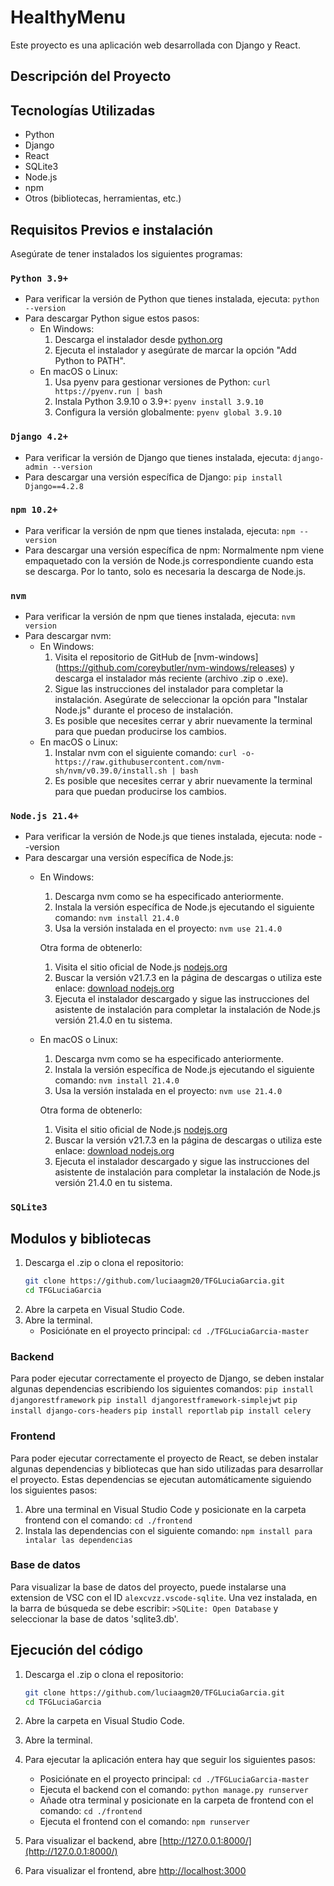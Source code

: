 # HealthyMenu

Este proyecto es una aplicación web desarrollada con Django y React. 

## Descripción del Proyecto


## Tecnologías Utilizadas

- Python
- Django
- React
- SQLite3
- Node.js
- npm
- Otros (bibliotecas, herramientas, etc.)

## Requisitos Previos e instalación

Asegúrate de tener instalados los siguientes programas:

### `Python 3.9+`
- Para verificar la versión de Python que tienes instalada, ejecuta:
    `python --version` 
- Para descargar Python sigue estos pasos: 
    - En Windows:
        1. Descarga el instalador desde [python.org](https://www.python.org/)
        2. Ejecuta el instalador y asegúrate de marcar la opción "Add Python to PATH".
    - En macOS o Linux:
        1. Usa pyenv para gestionar versiones de Python:
            `curl https://pyenv.run | bash`
        2. Instala Python 3.9.10 o 3.9+:
            `pyenv install 3.9.10`
        3. Configura la versión globalmente:
            `pyenv global 3.9.10`

### `Django 4.2+`
- Para verificar la versión de Django que tienes instalada, ejecuta:
    `django-admin --version`
- Para descargar una versión específica de Django: `pip install Django==4.2.8`

### `npm 10.2+`
- Para verificar la versión de npm que tienes instalada, ejecuta:
    `npm --version`
- Para descargar una versión específica de npm:
    Normalmente npm viene empaquetado con la versión de Node.js correspondiente cuando esta se descarga. Por lo tanto, solo es necesaria la descarga de Node.js.

### `nvm`
- Para verificar la versión de npm que tienes instalada, ejecuta:
    `nvm version`
- Para descargar nvm:
    - En Windows:
        1. Visita el repositorio de GitHub de [nvm-windows] (https://github.com/coreybutler/nvm-windows/releases) y descarga el instalador más reciente (archivo .zip o .exe).
        2. Sigue las instrucciones del instalador para completar la instalación. Asegúrate de seleccionar la opción para "Instalar Node.js" durante el proceso de instalación.
        3. Es posible que necesites cerrar y abrir nuevamente la terminal para que puedan producirse los cambios.
    - En macOS o Linux:
        1. Instalar nvm con el siguiente comando:
            `curl -o- https://raw.githubusercontent.com/nvm-sh/nvm/v0.39.0/install.sh | bash`
        2. Es posible que necesites cerrar y abrir nuevamente la terminal para que puedan producirse los cambios.

### `Node.js 21.4+`
- Para verificar la versión de Node.js que tienes instalada, ejecuta:
    node --version
- Para descargar una versión específica de Node.js:
    - En Windows: 
        1. Descarga nvm como se ha especificado anteriormente.
        2. Instala la versión específica de Node.js ejecutando el siguiente comando: `nvm install 21.4.0`
        3. Usa la versión instalada en el proyecto: `nvm use 21.4.0`

        Otra forma de obtenerlo: 

        1. Visita el sitio oficial de Node.js [nodejs.org](https://nodejs.org/en)
        2. Buscar la versión v21.7.3 en la página de descargas o utiliza este enlace: [download nodejs.org](https://nodejs.org/en/download/package-manager)
        3. Ejecuta el instalador descargado y sigue las instrucciones del asistente de instalación para completar la instalación de Node.js versión 21.4.0 en tu sistema.

    - En macOS o Linux:
        1. Descarga nvm como se ha especificado anteriormente.
        2. Instala la versión específica de Node.js ejecutando el siguiente comando: `nvm install 21.4.0`
        3. Usa la versión instalada en el proyecto: `nvm use 21.4.0`

        Otra forma de obtenerlo:

        1. Visita el sitio oficial de Node.js [nodejs.org](https://nodejs.org/en)
        2. Buscar la versión v21.7.3 en la página de descargas o utiliza este enlace: [download nodejs.org](https://nodejs.org/en/download/package-manager)
        3. Ejecuta el instalador descargado y sigue las instrucciones del asistente de instalación para completar la instalación de Node.js versión 21.4.0 en tu sistema.


### `SQLite3`

## Modulos y bibliotecas
1. Descarga el .zip o clona el repositorio:
   ```bash
   git clone https://github.com/luciaagm20/TFGLuciaGarcia.git
   cd TFGLuciaGarcia
2. Abre la carpeta en Visual Studio Code.
3. Abre la terminal.
    - Posiciónate en el proyecto principal: `cd ./TFGLuciaGarcia-master`

### Backend
Para poder ejecutar correctamente el proyecto de Django, se deben instalar algunas dependencias escribiendo los siguientes comandos:
    `pip install djangorestframework`
    `pip install djangorestframework-simplejwt`
    `pip install django-cors-headers`
    `pip install reportlab`
    `pip install celery`


### Frontend
Para poder ejecutar correctamente el proyecto de React, se deben instalar algunas dependencias y bibliotecas que han sido utilizadas para desarrollar el proyecto. Estas dependencias se ejecutan automáticamente siguiendo los siguientes pasos:
1. Abre una terminal en Visual Studio Code y posicionate en la carpeta frontend con el comando: `cd ./frontend`
2. Instala las dependencias con el siguiente comando: `npm install para intalar las dependencias`

### Base de datos
Para visualizar la base de datos del proyecto, puede instalarse una extension de VSC con el ID `alexcvzz.vscode-sqlite`.
Una vez instalada, en la barra de búsqueda se debe escribir: `>SQLite: Open Database` y seleccionar la base de datos 'sqlite3.db'. 

## Ejecución del código

1. Descarga el .zip o clona el repositorio:
   ```bash
   git clone https://github.com/luciaagm20/TFGLuciaGarcia.git
   cd TFGLuciaGarcia

2. Abre la carpeta en Visual Studio Code.
3. Abre la terminal.
4. Para ejecutar la aplicación entera hay que seguir los siguientes pasos:
    - Posiciónate en el proyecto principal: `cd ./TFGLuciaGarcia-master`
    - Ejecuta el backend con el comando: `python manage.py runserver`
    - Añade otra terminal y posicionate en la carpeta de frontend con el comando: `cd ./frontend`
    - Ejecuta el frontend con el comando: `npm runserver`

5. Para visualizar el backend, abre [http://127.0.0.1:8000/](http://127.0.0.1:8000/)
6. Para visualizar el frontend, abre [http://localhost:3000](http://localhost:3000)





